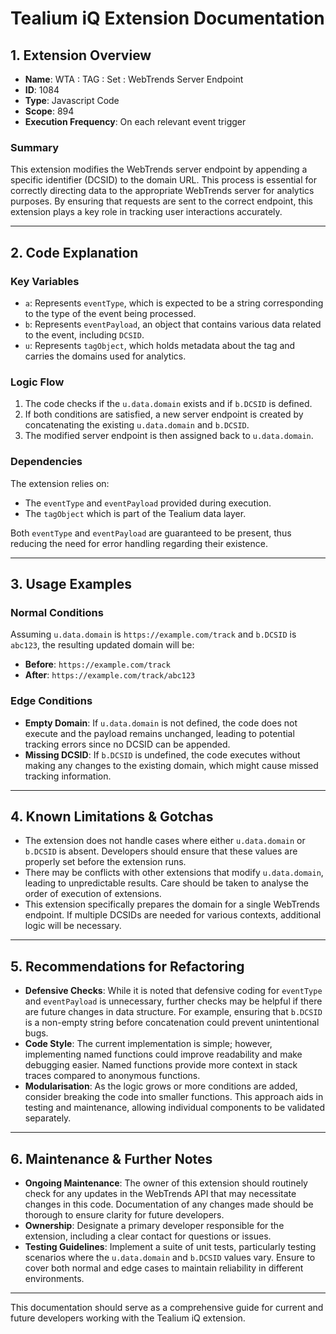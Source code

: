# Tealium iQ Extension Documentation

## 1. Extension Overview

- **Name**: WTA : TAG : Set : WebTrends Server Endpoint
- **ID**: 1084
- **Type**: Javascript Code
- **Scope**: 894
- **Execution Frequency**: On each relevant event trigger

### Summary
This extension modifies the WebTrends server endpoint by appending a specific identifier (DCSID) to the domain URL. This process is essential for correctly directing data to the appropriate WebTrends server for analytics purposes. By ensuring that requests are sent to the correct endpoint, this extension plays a key role in tracking user interactions accurately.

---

## 2. Code Explanation

### Key Variables
- `a`: Represents `eventType`, which is expected to be a string corresponding to the type of the event being processed.
- `b`: Represents `eventPayload`, an object that contains various data related to the event, including `DCSID`.
- `u`: Represents `tagObject`, which holds metadata about the tag and carries the domains used for analytics.

### Logic Flow
1. The code checks if the `u.data.domain` exists and if `b.DCSID` is defined.
2. If both conditions are satisfied, a new server endpoint is created by concatenating the existing `u.data.domain` and `b.DCSID`.
3. The modified server endpoint is then assigned back to `u.data.domain`.

### Dependencies
The extension relies on:
- The `eventType` and `eventPayload` provided during execution.
- The `tagObject` which is part of the Tealium data layer.

Both `eventType` and `eventPayload` are guaranteed to be present, thus reducing the need for error handling regarding their existence.

---

## 3. Usage Examples

### Normal Conditions
Assuming `u.data.domain` is `https://example.com/track` and `b.DCSID` is `abc123`, the resulting updated domain will be:
- **Before**: `https://example.com/track`
- **After**: `https://example.com/track/abc123`

### Edge Conditions
- **Empty Domain**: If `u.data.domain` is not defined, the code does not execute and the payload remains unchanged, leading to potential tracking errors since no DCSID can be appended.
- **Missing DCSID**: If `b.DCSID` is undefined, the code executes without making any changes to the existing domain, which might cause missed tracking information.

---

## 4. Known Limitations & Gotchas

- The extension does not handle cases where either `u.data.domain` or `b.DCSID` is absent. Developers should ensure that these values are properly set before the extension runs.
- There may be conflicts with other extensions that modify `u.data.domain`, leading to unpredictable results. Care should be taken to analyse the order of execution of extensions.
- This extension specifically prepares the domain for a single WebTrends endpoint. If multiple DCSIDs are needed for various contexts, additional logic will be necessary.

---

## 5. Recommendations for Refactoring

- **Defensive Checks**: While it is noted that defensive coding for `eventType` and `eventPayload` is unnecessary, further checks may be helpful if there are future changes in data structure. For example, ensuring that `b.DCSID` is a non-empty string before concatenation could prevent unintentional bugs.
- **Code Style**: The current implementation is simple; however, implementing named functions could improve readability and make debugging easier. Named functions provide more context in stack traces compared to anonymous functions.
- **Modularisation**: As the logic grows or more conditions are added, consider breaking the code into smaller functions. This approach aids in testing and maintenance, allowing individual components to be validated separately.

---

## 6. Maintenance & Further Notes

- **Ongoing Maintenance**: The owner of this extension should routinely check for any updates in the WebTrends API that may necessitate changes in this code. Documentation of any changes made should be thorough to ensure clarity for future developers.
- **Ownership**: Designate a primary developer responsible for the extension, including a clear contact for questions or issues.
- **Testing Guidelines**: Implement a suite of unit tests, particularly testing scenarios where the `u.data.domain` and `b.DCSID` values vary. Ensure to cover both normal and edge cases to maintain reliability in different environments.

--- 

This documentation should serve as a comprehensive guide for current and future developers working with the Tealium iQ extension.